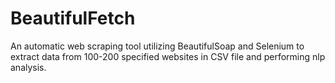 # BeautifulFetch
 An automatic web scraping tool utilizing BeautifulSoap and Selenium to extract data from 100-200 specified websites in CSV file and performing nlp analysis.
